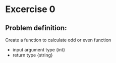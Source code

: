 # Excercise 0

## Problem definition:
Create a function to calculate odd or even function
  - input argument type {int}
  - return type {string}
  
